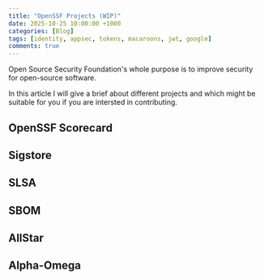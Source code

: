 ```yaml
---
title: "OpenSSF Projects (WIP)"
date: 2025-10-25 10:00:00 +1000
categories: [Blog]
tags: [identity, appsec, tokens, macaroons, jwt, google]
comments: true
---
```

Open Source Security Foundation's whole purpose is to improve security for open-source software.

In this article I will give a brief about different projects and which might be suitable for you if you are intersted in contributing.

## OpenSSF Scorecard

## Sigstore

## SLSA

## SBOM

## AllStar

## Alpha-Omega
